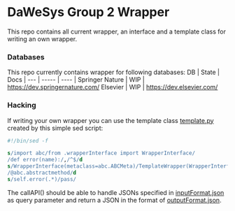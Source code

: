 # DaWeSys Group 2 Wrapper
This repo contains all current wrapper, an interface and a template class for writing an own wrapper.

### Databases
This repo currently contains wrapper for following databases:
DB  | State | Docs |
--- | ----- | ---- |
Springer Nature | WIP | <https://dev.springernature.com/>
Elsevier | WIP | <https://dev.elsevier.com/>

### Hacking
If writing your own wrapper you can use the template class [template.py](template.py) created by this simple sed script:
```sed
#!/bin/sed -f

s/import abc/from .wrapperInterface import WrapperInterface/
/def error(name):/,/^$/d
s/WrapperInterface(metaclass=abc.ABCMeta)/TemplateWrapper(WrapperInterface)/
/@abc.abstractmethod/d
s/self.error(.*)/pass/
```

The callAPI() should be able to handle JSONs specified in [inputFormat.json](inputFormat.json) as query parameter and return a JSON in the format of [outputFormat.json](outputFormat.json).

